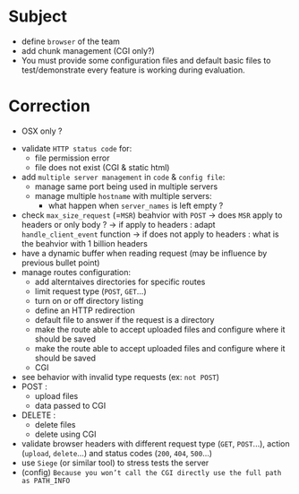 # Subject

* define `browser` of the team
* add chunk management (CGI only?)
* You must provide some configuration files and default basic files to test/demonstrate
every feature is working during evaluation.


# Correction

* OSX only ?
<!-- * make sure we always remove request fd from epoll list when an error occured: -->
<!-- 	add `this->Close(request_fd)` inside `send_error_page` function() -->
<!-- * add error management when opening HTTP error HTML templates -->
<!-- * manage return value for `send` in `send_content_to_request` -->
<!-- * add  `this->Close(request_fd)` in `send_content_to_request` -->
<!-- * what are `compilation re-link issues` ? -->
* validate `HTTP status code` for:
  - file permission error
  - file does not exist (CGI & static html)
* add `multiple server management` in `code` & `config file`:
  - manage same port being used in multiple servers
  - manage multiple `hostname` with multiple servers:
	  - what happen when `server_names` is left empty ?
* check `max_size_request` (=`MSR`) beahvior with `POST`
  -> does `MSR` apply to headers or only body ?
	  -> if apply to headers : adapt `handle_client_event` function
	  -> if does not apply to headers : what is the beahvior with 1 billion headers
* have a dynamic buffer when reading request (may be influence by previous bullet point)
* manage routes configuration:
  - add alterntaives directories for specific routes
  - limit request type (`POST`, `GET`...)
  - turn on or off directory listing
  - define an HTTP redirection
  - default file to answer if the request is a directory
  - make the route able to accept uploaded files and configure where it should
be saved
  - make the route able to accept uploaded files and configure where it should
be saved
  - CGI
* see behavior with invalid type requests (ex: `not POST`)
* POST :
  - upload files
  - data passed to CGI
* DELETE :
  - delete files
  - delete using CGI
* validate browser headers with different request type (`GET`, `POST`...), action (`upload`, `delete`...) and status codes (`200`, `404`, `500`...)
* use `Siege` (or similar tool) to stress tests the server
* (config) `Because you won’t call the CGI directly use the full path as PATH_INFO`
